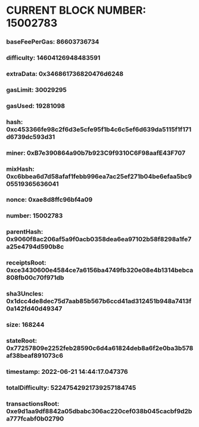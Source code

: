 # CURRENT BLOCK NUMBER: 15002783

### baseFeePerGas: 86603736734
### difficulty: 14604126948483591
### extraData: 0x346861736820476d6248
### gasLimit: 30029295
### gasUsed: 19281098
### hash: 0xc453366fe98c2f6d3e5cfe95f1b4c6c5ef6d639da5115f1f171d6739dc593d31
### miner: 0xB7e390864a90b7b923C9f9310C6F98aafE43F707
### mixHash: 0xc6bbea6d7d58afaf1febb996ea7ac25ef271b04be6efaa5bc905519365636041
### nonce: 0xae8d8ffc96bf4a09
### number: 15002783
### parentHash: 0x9060f8ac206af5a9f0acb0358dea6ea97102b58f8298a1fe7a25e4794d590b8c
### receiptsRoot: 0xce3430600e4584ce7a6156ba4749fb320e08e4b1314bebca808fb00c70f971db
### sha3Uncles: 0x1dcc4de8dec75d7aab85b567b6ccd41ad312451b948a7413f0a142fd40d49347
### size: 168244
### stateRoot: 0x77257809e2252feb28590c6d4a61824deb8a6f2e0ba3b578af38beaf891073c6
### timestamp: 2022-06-21 14:44:17.047376
### totalDifficulty: 52247542921739257184745
### transactionsRoot: 0xe9d1aa9df8842a05dbabc306ac220cef038b045cacbf9d2ba777fcabf0b02790

